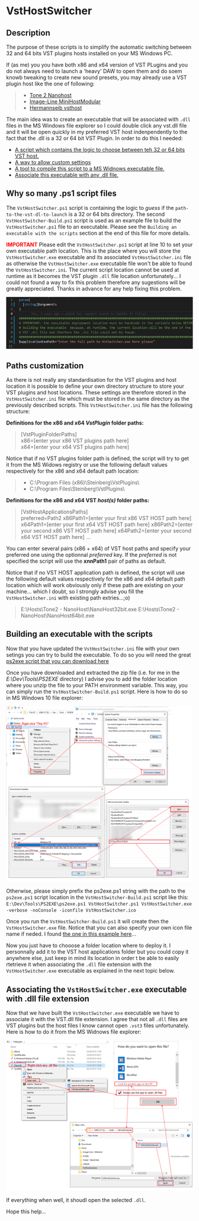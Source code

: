 # VstHostSwitcher

## Description

The purpose of these scripts is to simplify the automatic switching between 32 and 64 bits VST plugins hosts installed on your MS Windows PC.

If (as me)  you you have both x86 and x64 version of VST PLugins and you do not always need to launch a 'heavy' DAW to open them and do soem knowb tweaking to create new sound presets, you may already use a VST plugin host like the one of following:

> - [Tone 2 Nanohost](https://www.tone2.com/nanohost.html)
> - [Image-Line MiniHostModular](https://forum.image-line.com/viewtopic.php?f=1919&t=123031)
> - [Hermannseib vsthost](http://www.hermannseib.com/english/vsthost.htm)

The main idea was to create an executable that will be associated with ``.dll`` files in the MS Windows file explorer so I could double click any vst.dll file and it will be open quickly in my preferred VST host indenpendently to the fact that the .dll is a 32 or 64 bit VST Plugin.
In order to do this I needed:

- [A script which contains the logic to choose between teh 32 or 64 bits VST host.](#ANCHOR_SCRIPTS)
- [A way to allow custom settings](#ANCHOR_SETTINGS)
- [A tool to compile this script to a MS Widnows executable file.](#ANCHOR_EXE)
- [Associate this executable with any .dll file.](#ANCHOR_FILE_ASSOCIATION)

<a name="ANCHOR_SCRIPTS"></a>

## Why so many .ps1  script files

The ``VstHostSwitcher.ps1`` script is containing the logic to _guess_ if the ``path-to-the-vst-dl-to-launch`` is a 32 or 64 bits directory.
The second ``VstHostSwitcher-Build.ps1`` script is used as an example file to build the ``VstHostSwitcher.ps1`` file to an executable.
Please see the ``Building an executable with the scripts`` section at the end of this file for more details.

<span style="color:red">**IMPORTANT**</span>
Please edit the ``VstHostSwitcher.ps1`` script at line 10 to set your own executable path location.
This is the place where you will store the ``VstHostSwitcher.exe`` executable and its associated ``VstHostSwitcher.ini`` file as otherwise the ``VstHostSwitcher.exe`` executable file won't be able to found the ``VstHostSwitcher.ini``. The current script location cannot be used at runtime as it becomes the VST plugin ``.dll`` file location unfortunately...
I could not found a way to fix this problem therefore any sugestions will be greatly appreciated. Thanks in advance for any help fixing this problem.  

![Important-Warning-Image](images/Important-Warning.png)

<a name="ANCHOR_SETTINGS"></a>

## Paths customization

As there is not really any standardisation for the VST plugins and host location it is possible to define your own directory structure to store your VST plugins and host locations.
These settings are therefore stored in the ``VstHostSwitcher.ini`` file which must be stored in the same directory as the previously described scripts.
This ``VstHostSwitcher.ini`` file has the following structure:

**Definitions for the x86 and x64 *VstPlugin* folder paths:**

> \[VstPluginFolderPaths\]  
> x86=\[enter your x86 VST plugins path here\]  
> x64=\[enter your x64 VST plugins path here\]  

Notice that if no VST plugins folder path is defined, the script will try to get it from the MS Widows registry or use the following default values respectively for the x86 and x64 default path location:

> - C:\Program Files (x86)\Steinberg\VstPlugins\
> - C:\Program Files\Steinberg\VstPlugins\

**Definitions for the x86 and x64 VST _host(s)_ folder paths:**

> \[VstHostApplicationsPaths\]  
> preferred=Path2
> x86Path1=\[enter your first x86 VST HOST path here\]  
> x64Path1=\[enter your first x64 VST HOST path here\]
> x86Path2=\[enter your second x86 VST HOST path here\]
> x64Path2=\[enter your second x64 VST HOST path here\]
>...

You can enter several pairs (x86 + x64) of VST host paths and specify your preferred one using the optionnal _preferred_ key. If the _preferred_ is not specified the script will use the __xnnPath1__ pair of paths as default.

Notice that if no VST HOST application path is defined, the script will use the following default values respectively for the x86 and x64 default path location which will work obviously only if these path are existing on your machine... which I doubt, so I strongly advise you fill the ``VstHostSwitcher.ini`` with existing path extries...;o)

> E:\Hosts\Tone2 - NanoHost\NanoHost32bit.exe
> E:\Hosts\Tone2 - NanoHost\NanoHost64bit.exe

<a name="ANCHOR_EXE"></a>

## Building an executable with the scripts

Now that you have updated the ``VstHostSwitcher.ini`` file with your own setings you can try to build the executable. To do so you will need the great [ps2exe script that you can download here](https://gallery.technet.microsoft.com/scriptcenter/PS2EXE-GUI-Convert-9b4b0493)

Once you have downloaded and extracted the zip file (i.e. for me in the _E:\Dev\Tools\PS2EXE_ directory) I advise you to add the folder location where you unzip the file to your PATH environment variable. This way, you can simply run the ``VstHostSwitcher-Build.ps1`` script.
Here is how to do so in MS Windows 10 file explorer:

![SetEnv-Image](images/SetEnv.png)

Otherwise, please simply prefix the ps2exe.ps1 string with the path to the ``ps2exe.ps1`` script location in the ``VstHostSwitcher-Build.ps1`` script like this:
``E:\Dev\Tools\PS2EXE\ps2exe.ps1 VstHostSwitcher.ps1 VstHostSwitcher.exe -verbose -noConsole -iconfile VstHostSwitcher.ico``

Once you run the ``VstHostSwitcher-Build.ps1`` it will create then the  ``VstHostSwitcher.exe`` file.
Notice that you can also specify your own icon file name if neded.
I found [the one in this example here](https://icon-icons.com/)...

Now you just have to chooose a folder location where to deploy it.
I personnally add it to the VST host applications folder but you could copy it anywhere else, just keep in mind its location in order t be able to easily rtetrieve it when associating the ``.dll`` file extension with the ``VstHostSwitcher.exe`` executable as explained in the next topic below.

<a name="ANCHOR_FILE_ASSOCIATION"></a>

## Associating the ``VstHostSwitcher.exe`` executable with .dll file extension

Now that we have built the ``VstHostSwitcher.exe`` executable we have to associate it with the VST.dll file extension.
I agree that not all ``.dll`` files are VST plugins but the host files I know cannot open ``.vst3`` files unfortunately.
Here is how to do it from the MS Widnows file explorer:

![DllFileExtensionAssociation-Image](images/DllFileExtensionAssociation.png)

If everything when well, it shoudl open the selected ``.dll``.

Hope this help...
